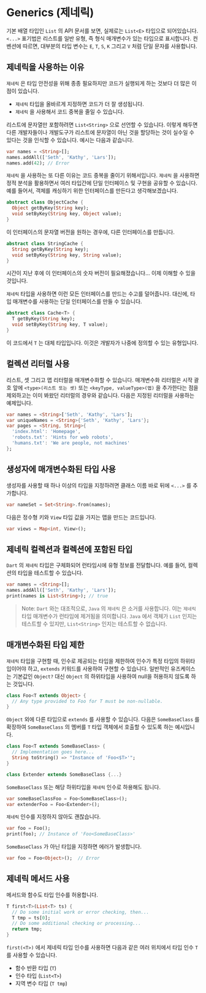 # Generics (제네릭)

기본 배열 타입인 `List` 의 API 문서를 보면, 실제로는 `List<E>` 타입으로 되어있습니다. `<...>` 표기법은 리스트를 일반 유형, 즉 형식 매개변수가 있는 타입으로 표시합니다. 컨벤션에 따르면, 대부분의 타입 변수는 `E`, `T`, `S`, `K` 그리고 `V` 처럼 단일 문자를 사용합니다.

## 제네릭을 사용하는 이유
`제네릭` 은 타입 안전성을 위해 종종 필요하지만 코드가 실행되게 하는 것보다 더 많은 이점이 있습니다.

- `제네릭` 타입을 올바르게 지정하면 코드가 더 잘 생성됩니다.
- `제네릭` 을 사용해서 코드 중복을 줄일 수 있습니다.

리스트에 문자열만 포함하려면 `List<String>` 으로 선언할 수 있습니다. 이렇게 해두면 다른 개발자들이나 개발도구가 리스트에 문자열이 아닌 것을 할당하는 것이 실수일 수 있다는 것을 인식할 수 있습니다. 예시는 다음과 같습니다.
```dart
var names = <String>[];
names.addAll(['Seth', 'Kathy', 'Lars']);
names.add(42); // Error
```

`제네릭` 을 사용하는 또 다른 이유는 코드 중복을 줄이기 위해서입니다. `제네릭` 을 사용하면 정적 분석을 활용하면서 여러 타입간에 단일 인터페이스 및 구현을 공유할 수 있습니다. 예를 들어서, 객체를 캐싱하기 위한 인터페이스를 만든다고 생각해보겠습니다.
```dart
abstract class ObjectCache {
  Object getByKey(String key);
  void setByKey(String key, Object value);
}
```

이 인터페이스의 문자열 버전을 원하는 경우에, 다른 인터페이스를 만듭니다.
```dart
abstract class StringCache {
  String getByKey(String key);
  void setByKey(String key, String value);
}
```

시간이 지난 후에 이 인터페이스의 숫자 버전이 필요해졌습니다... 이제 이해할 수 있을 것입니다.

`제네릭` 타입을 사용하면 이런 모든 인터페이스를 만드는 수고를 덜어줍니다. 대신에, 타입 매개변수를 사용하는 단일 인터페이스를 만들 수 있습니다.
```dart
abstract class Cache<T> {
  T getByKey(String key);
  void setByKey(String key, T value);
}
```

이 코드에서 `T` 는 대체 타입입니다. 이것은 개발자가 나중에 정의할 수 있는 유형입니다.

## 컬렉션 리터럴 사용
리스트, 셋 그리고 맵 리터럴을 매개변수화할 수 있습니다. 매개변수화 리터럴은 시작 괄호 앞에 `<type>(리스트 또는 셋)` 또는 `<keyType, valueType>(맵)` 을 추가한다는 점을 제외하고는 이미 봐왔던 리터럴의 경우와 같습니다. 다음은 지정된 리터럴을 사용하는 예제입니다.
```dart
var names = <String>['Seth', 'Kathy', 'Lars'];
var uniqueNames = <String>{'Seth', 'Kathy', 'Lars'};
var pages = <String, String>{
  'index.html': 'Homepage',
  'robots.txt': 'Hints for web robots',
  'humans.txt': 'We are people, not machines'
};
```

## 생성자에 매개변수화된 타입 사용
생성자를 사용할 때 하나 이상의 타입을 지정하려면 클래스 이름 바로 뒤에 `<...>` 를 추가합니다.
```dart
var nameSet = Set<String>.from(names);
```

다음은 정수형 키와 `View` 타입 값을 가지는 맵을 만드는 코드입니다.
```dart
var views = Map<int, View>();
```

## 제네릭 컬렉션과 컬렉션에 포함된 타입
`Dart` 의 `제네릭` 타입은 구체화되어 런타임시에 유형 정보를 전달합니다. 예를 들어, 컬렉션의 타입을 테스트할 수 있습니다.
```dart
var names = <String>[];
names.addAll(['Seth', 'Kathy', 'Lars']);
print(names is List<String>); // true
```

> Note: `Dart` 와는 대조적으로, `Java` 의 `제네릭` 은 소거를 사용합니다. 이는 `제네릭` 타입 매개변수가 런타임에 제거됨을 의미합니다. `Java` 에서 객체가 `List` 인지는 테스트할 수 있지만, `List<String>` 인지는 테스트할 수 없습니다.

## 매개변수화된 타입 제한
`제네릭` 타입을 구현할 때, 인수로 제공되는 타입을 제한하여 인수가 특정 타입의 하위타입이어야 하고, `extends` 키워드를 사용하여 구현할 수 있습니다.
일반적인 유즈케이스는 기본값인 `Object?` 대신 `Object` 의 하위타입을 사용하여 null을 허용하지 않도록 하는 것입니다.
```dart
class Foo<T extends Object> {
  // Any type provided to Foo for T must be non-nullable.
}
```

`Object` 외에 다른 타입으로 `extends` 를 사용할 수 있습니다. 다음은 `SomeBaseClass` 를 확장하여 `SomeBaseClass` 의 멤버를 `T` 타입 객체에서 호출할 수 있도록 하는 예시입니다.
```dart
class Foo<T extends SomeBaseClass> {
  // Implementation goes here...
  String toString() => "Instance of 'Foo<$T>'";
}

class Extender extends SomeBaseClass {...}
```

`SomeBaseClass` 또는 해당 하위타입을 `제네릭` 인수로 하용해도 됩니다.
```dart
var someBaseClassFoo = Foo<SomeBaseClass>();
var extenderFoo = Foo<Extender>();
```

`제네릭` 인수를 지정하지 않아도 괜찮습니다.
```dart
var foo = Foo();
print(foo); // Instance of 'Foo<SomeBaseClass>'
```

`SomeBaseClass` 가 아닌 타입을 지정하면 에러가 발생합니다.
```dart
var foo = Foo<Object>();  // Error
```

## 제네릭 메서드 사용
메서드와 함수도 타입 인수를 허용합니다.
```dart
T first<T>(List<T> ts) {
  // Do some initial work or error checking, then...
  T tmp = ts[0];
  // Do some additional checking or processing...
  return tmp;
}
```

`first(<T>)` 에서 제네릭 타입 인수를 사용하면 다음과 같은 여러 위치에서 타입 인수 `T` 를 사용할 수 있습니다.

- 함수 반환 타입 (`T`)
- 인수 타입 (`List<T>`)
- 지역 변수 타입 (`T tmp`)